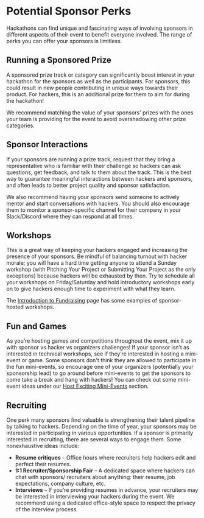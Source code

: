 # Potential Sponsor Perks

Hackathons can find unique and fascinating ways of involving sponsors in different aspects of their event to benefit everyone involved. The range of perks you can offer your sponsors is limitless.

## Running a Sponsored Prize

A sponsored prize track or category can significantly boost interest in your hackathon for the sponsors as well as the participants. For sponsors, this could result in new people contributing in unique ways towards their product. For hackers, this is an additional prize for them to aim for during the hackathon!

We recommend matching the value of your sponsors' prizes with the ones your team is providing for the event to avoid overshadowing other prize categories.

## Sponsor Interactions

If your sponsors are running a prize track, request that they bring a representative who is familiar with their challenge so hackers can ask questions, get feedback, and talk to them about the track. This is the best way to guarantee meaningful interactions between hackers and sponsors, and often leads to better project quality and sponsor satisfaction.

We also recommend having your sponsors send someone to actively mentor and start conversations with hackers. You should also encourage them to monitor a sponsor-specific channel for their company in your Slack/Discord where they can respond at all times.

## Workshops

This is a great way of keeping your hackers engaged and increasing the presence of your sponsors. Be mindful of balancing turnout with hacker morale; you will have a hard time getting anyone to attend a Sunday workshop (with Pitching Your Project or Submitting Your Project as the only exceptions) because hackers will be exhausted by then. Try to schedule all your workshops on Friday/Saturday and hold introductory workshops early on to give hackers enough time to experiment with what they learn.&#x20;

The [Introduction to Fundraising](introduction-to-fundraising.md) page has some examples of sponsor-hosted workshops.&#x20;

## Fun and Games

As you’re hosting games and competitions throughout the event, mix it up with sponsor vs hacker vs organizers challenges! If your sponsor isn’t as interested in technical workshops, see if they’re interested in hosting a mini-event or game. Some sponsors don't think they are allowed to participate in the fun mini-events, so encourage one of your organizers (potentially your sponsorship lead) to go around before mini-events to get the sponsors to come take a break and hang with hackers! You can check out some mini-event ideas under our [Host Exciting Mini-Events](../../organizer-resources/host-exciting-mini-events/) section.&#x20;

## Recruiting

One perk many sponsors find valuable is strengthening their talent pipeline by talking to hackers. Depending on the time of year, your sponsors may be interested in participating in various opportunities.  If a sponsor is primarily interested in recruiting, there are several ways to engage them. Some nonexhaustive ideas include:

* **Resume critiques** – Office hours where recruiters help hackers edit and perfect their resumes.&#x20;
* **1:1 Recruiter/Sponsorship Fair** – A dedicated space where hackers can chat with sponsors/ recruiters about anything: their resume, job expectations, company culture, etc. &#x20;
* **Interviews** – If you’re providing resumes in advance, your recruiters may be interested in interviewing your hackers during the event. We recommend using a dedicated office-style space to respect the privacy of the interview process.
